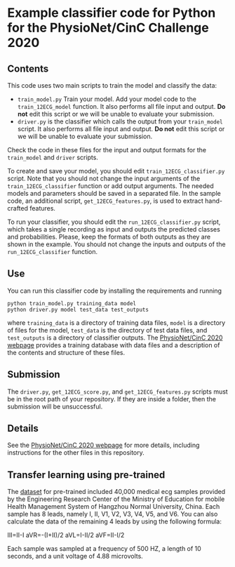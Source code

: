 # Example classifier code for Python for the PhysioNet/CinC Challenge 2020

## Contents

This code uses two main scripts to train the model and classify the data:

* `train_model.py` Train your model. Add your model code to the `train_12ECG_model` function. It also performs all file input and output. **Do not** edit this script or we will be unable to evaluate your submission.
* `driver.py` is the classifier which calls the output from your `train_model` script. It also performs all file input and output. **Do not** edit this script or we will be unable to evaluate your submission.

Check the code in these files for the input and output formats for the `train_model` and `driver` scripts.

To create and save your model, you should edit `train_12ECG_classifier.py` script. Note that you should not change the input arguments of the `train_12ECG_classifier` function or add output arguments. The needed models and parameters should be saved in a separated file. In the sample code, an additional script, `get_12ECG_features.py`, is used to extract hand-crafted features. 

To run your classifier, you should edit the `run_12ECG_classifier.py` script, which takes a single recording as input and outputs the predicted classes and probabilities. Please, keep the formats of both outputs as they are shown in the example. You should not change the inputs and outputs of the `run_12ECG_classifier` function.

## Use

You can run this classifier code by installing the requirements and running

    python train_model.py training_data model   
    python driver.py model test_data test_outputs

where `training_data` is a directory of training data files, `model` is a directory of files for the model, `test_data` is the directory of test data files, and `test_outputs` is a directory of classifier outputs.  The [PhysioNet/CinC 2020 webpage](https://physionetchallenges.github.io/2020/) provides a training database with data files and a description of the contents and structure of these files.

## Submission

The `driver.py`, `get_12ECG_score.py`, and `get_12ECG_features.py` scripts must be in the root path of your repository. If they are inside a folder, then the submission will be unsuccessful.

## Details

See the [PhysioNet/CinC 2020 webpage](https://physionetchallenges.github.io/2020/) for more details, including instructions for the other files in this repository.

## Transfer learning using pre-trained

The [dataset](https://tianchi.aliyun.com/competition/entrance/231754/information) for pre-trained included 40,000 medical ecg samples provided by the Engineering Research Center of the Ministry of Education for mobile Health Management System of Hangzhou Normal University, China. Each sample has 8 leads, namely I, II, V1, V2, V3, V4, V5, and V6. You can also calculate the data of the remaining 4 leads by using the following formula:

III=II-I
aVR=-(I+II)/2
aVL=I-II/2
aVF=II-I/2

Each sample was sampled at a frequency of 500 HZ, a length of 10 seconds, and a unit voltage of 4.88 microvolts.

